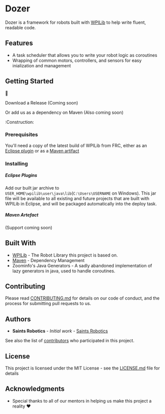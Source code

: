 # Dozer

Dozer is a framework for robots built with [WPILib](https://github.com/wpilibsuite) to help write fluent, readable code.

## Features

* A task scheduler that allows you to write your robot logic as coroutines
* Wrapping of common motors, controllers, and sensors for easy inialization and management

## Getting Started

:construction_worker:

Download a Release (Coming soon)

Or add us as a dependency on Maven (Also coming soon)

:Construction:

### Prerequisites

You'll need a copy of the latest build of WPILib from FRC, either as an [Eclipse plugin](https://wpilib.screenstepslive.com/s/4485/m/13503/l/599679-installing-eclipse-c-java) or as a [Maven artifact](https://wpilib.screenstepslive.com/s/4485/m/wpilib_source/l/480976-maven-artifacts)

### Installing
##### Eclipse Plugins
Add our built jar archive to `USER_HOME\wpilib\user\java\lib`(`C:\Users\USERNAME` on Windows). This jar file will be available to all existing and future projects that are built with WPILib in Eclipse, and will be packaged automatically into the deploy task.

##### Maven Artefact
(Support coming soon)


## Built With

* [WPILib](https://github.com/wpilibsuite/allwpilib) - The Robot Library this project is based on.
* [Maven](https://maven.apache.org/) - Dependency Management
* Zoominfo's Java Generators - A sadly abandoned implementation of lazy generators in java, used to handle coroutines.

## Contributing

Please read [CONTRIBUTING.md](https://github.com/SaintsRobotics/Dozer/blob/master/Contributing.md) for details on our code of conduct, and the process for submitting pull requests to us.

## Authors

* **Saints Robotics** - *Initial work* - [Saints Robotics](https://github.com/SaintsRobotics)

See also the list of [contributors](https://github.com/SaintsRobotics/Dozer/contributors) who participated in this project.

## License

This project is licensed under the MIT License - see the [LICENSE.md](https://github.com/SaintsRobotics/Dozer/blob/master/Licence.md) file for details

## Acknowledgments

* Special thanks to all of our mentors in helping us make this project a reality :heart:
